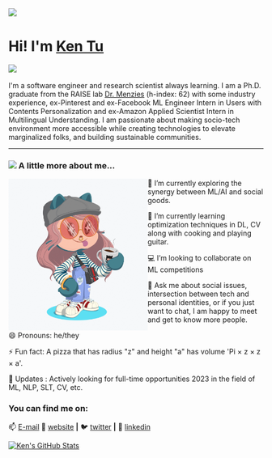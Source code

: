 <img src="https://media.giphy.com/media/bcKmIWkUMCjVm/giphy.gif" width="150">
<h1> Hi! I'm <a href="http://kentu.us" target="_blank">Ken Tu</a> </h1>

![](https://visitor-badge.glitch.me/badge?page_id=HuyTu7)
<!--
**HuyTu7/HuyTu7** is a ✨ _special_ ✨ repository because its `README.md` (this file) appears on your GitHub profile. --> 


  
 I'm a software engineer and research scientist always learning. I am a Ph.D. graduate from the RAISE lab [Dr. Menzies](http://menzies.us/) (h-index: 62) with some industry experience, ex-Pinterest and ex-Facebook ML Engineer Intern in Users with Contents Personalization and ex-Amazon Applied Scientist Intern in Multilingual Understanding. I am passionate about making socio-tech environment more accessible while creating technologies to elevate marginalized folks, and building sustainable communities. 

---
### <img src="https://media.giphy.com/media/VgCDAzcKvsR6OM0uWg/giphy.gif" width="75"> A little more about me... 
<img align="left" width="275" height="300" src="https://github.com/HuyTu7/HuyTu7/blob/main/ezgif.com-gif-maker.gif?raw=true"></a>
 🔭 I’m currently exploring the synergy between ML/AI and social goods.
 
 🌱 I’m currently learning optimization techniques in DL, CV along with cooking and playing guitar.
 
 💻 I’m looking to collaborate on ML competitions
 
 💬 Ask me about social issues, intersection between tech and personal identities, or if you just want to chat, I am happy to meet and get to know more people. 
 
 😄 Pronouns: he/they
 
 ⚡ Fun fact: A pizza that has radius "z" and height "a" has volume 'Pi × z × z × a'. 
 
 👯 Updates : Actively looking for full-time opportunities 2023 in the field of ML, NLP, SLT, CV, etc.


### You can find me on:
📫 [E-mail](mailto:huyqtu7@gmail.com?subject=[GitHub]%20Source%20Readme)
🏡 [website][website] **|** 
🐦 [twitter][twitter] **|** 
👔 [linkedin][linkedin]


[banner]: https://raw.githubusercontent.com/bradgarropy/bradgarropy/master/banner.png
[website]: http://kentu.us
[twitter]: https://twitter.com/brownKT7
[linkedin]: https://www.linkedin.com/in/huytu/


[![Ken's GitHub Stats](https://github-readme-stats.anuraghazra1.vercel.app/api?username=HuyTu7&show_icons=true&title_color=fff&icon_color=F2BDFF&text_color=9f9f9f&bg_color=151515)](https://github-readme-stats.vercel.app/api?username=HuyTu7)
